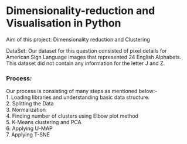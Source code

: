 # Dimensionality-reduction and Visualisation in Python
 
Aim of this project: Dimensionality reduction and Clustering

DataSet: Our dataset for this question consisted of pixel details for American Sign Language images that represented 24 English Alphabets. This dataset did not contain any information for the letter J and Z.

<h3> Process:</h3>
Our process is consisting of many steps as mentioned below:-<br>
1. Loading libraries and understanding basic data structure.<br>
2. Splitting the Data<br>
3. Normalization<br>
4. Finding number of clusters using Elbow plot method<br>
5. K-Means clustering and PCA<br>
6. Applying U-MAP<br>
7. Applying T-SNE<br>
